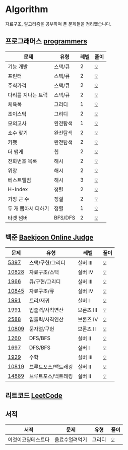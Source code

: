 # Algorithm

자료구조, 알고리즘을 공부하며 푼 문제들을 정리했습니다. 

## 프로그래머스 [programmers](https://programmers.co.kr/)

|문제|유형|레벨|풀이|
|---|----|----|---|
|기능 개발|스택/큐|2|[💡](https://github.com/miinkang/Algorithm/blob/main/%5Bprogrammers%5Ddevelope_function.ipynb)|
|프린터|스택/큐|2|[💡](https://github.com/miinkang/Algorithm/blob/main/%5Bprogrammers%5Dprinter.ipynb)|
|주식가격|스택/큐|2|[💡](https://github.com/miinkang/Algorithm/blob/main/%5Bprogrammers%5Dstack_queue_stock_price.ipynb)|
|다리를 지나는 트럭|스택/큐|2|[💡](https://github.com/miinkang/Algorithm/blob/main/%5Bprogrammers%5Dtrucks_go_over_the_bridge.ipynb)|
|체육복|그리디|1|[💡](https://github.com/miinkang/Algorithm/blob/main/%5Bprogrammers%5Dgym_clothes.ipynb)|
|조이스틱|그리디|2|[💡](https://github.com/miinkang/Algorithm/blob/main/%5Bprogrammers%5Djoystick.ipynb)|
|모의고사|완전탐색|1|[💡](https://github.com/miinkang/Algorithm/blob/main/%5Bprogrammers%5Dmock_exam.ipynb)|
|소수 찾기|완전탐색|2|[💡](https://github.com/miinkang/Algorithm/blob/main/%5Bprogrammers%5Dfind_prime_number.ipynb)|
|카펫|완전탐색|2|[💡](https://github.com/miinkang/Algorithm/blob/main/%5Bprogrammers%5Dcarpet.ipynb)|
|더 맵게|힙|2|[💡](https://github.com/miinkang/Algorithm/blob/main/%5Bprogrammers%5Dmore_spicy.ipynb)|
|전화번호 목록|해시|2|[💡](https://github.com/miinkang/Algorithm/blob/main/%5Bprogrammers%5Dphone_book.ipynb)|
|위장|해시|2|[💡](https://github.com/miinkang/Algorithm/blob/main/%5Bprogrammers%5Ddisguise.ipynb)|
|베스트앨범|해시|3|[💡](https://github.com/miinkang/Algorithm/blob/main/%5Bprogrammers%5Dbest_album.ipynb)|
|H-Index|정렬|2|[💡](https://github.com/miinkang/Algorithm/blob/main/%5Bprogrammers%5DH-Index.ipynb)|
|가장 큰 수|정렬|2|[💡](https://github.com/miinkang/Algorithm/blob/main/%5Bprogrammers%5Dthe_biggest_number.ipynb)|
|두 개 뽑아서 더하기|정렬|1|[💡](https://github.com/miinkang/Algorithm/blob/main/%5Bprogrammers%5Dsum_of_two_numbers.ipynb)|
|타겟 넘버|BFS/DFS|2|[💡](https://github.com/miinkang/Algorithm/blob/main/%5Bprogrammers%5Dtarget_number.ipynb)|

## 백준 [Baekjoon Online Judge](https://www.acmicpc.net/)


|문제|유형|레벨|풀이|
|---|----|----|---|
|[5397](https://www.acmicpc.net/problem/5397)|스택/구현/그리디|실버 III|[💡](https://github.com/miinkang/Algorithm/blob/main/%5BBOJ%5D5397_keylogger.ipynb)|
|[10828](https://www.acmicpc.net/problem/10828)|자료구조/스택|실버 IV|[💡](https://github.com/miinkang/Algorithm/blob/main/%5BBOJ%5D10828_stack.ipynb)|
|[1966](https://www.acmicpc.net/problem/1966)|큐/구현/그리디|실버 III|[💡](https://github.com/miinkang/Algorithm/blob/main/%5BBOJ%5D1966_printer_queue.ipynb)|
|[10845](https://www.acmicpc.net/problem/10845)|자료구조/큐|실버 IV|[💡](https://github.com/miinkang/Algorithm/blob/main/%5BBOJ%5D10845_queue.ipynb)|
|[1991](https://www.acmicpc.net/problem/1991)|트리/재귀|실버 I|[💡](https://github.com/miinkang/Algorithm/blob/main/%5BBOJ%5D1991_tree_traversal.ipynb)|
|[1991](https://www.acmicpc.net/problem/2884)|입출력/사칙연산|브론즈 III|[💡](https://github.com/miinkang/Algorithm/blob/main/%5BBOJ%5D2884_alarm_clock.ipynb)|
|[2588](https://www.acmicpc.net/problem/2588)|입출력/사칙연산|브론즈 IV|[💡](https://github.com/miinkang/Algorithm/blob/main/%5BBOJ%5D2588_multiplication.ipynb)|
|[10809](https://www.acmicpc.net/problem/10809)|문자열/구현|브론즈 II|[💡](https://github.com/miinkang/Algorithm/blob/main/%5BBOJ%5D10809_find_alphabet.ipynb)|
|[1260](https://www.acmicpc.net/problem/1260)|DFS/BFS|실버 II|[💡](https://github.com/miinkang/Algorithm/blob/main/%5BBOJ%5D1260_DFS_and_BFS.ipynb)|
|[1697](https://www.acmicpc.net/problem/1697)|DFS/BFS|실버 I|[💡](https://github.com/miinkang/Algorithm/blob/main/%5BBOJ%5D1697_hide_n_seek.ipynb)|
|[1929](https://www.acmicpc.net/problem/1929)|수학|실버 III|[💡](https://github.com/miinkang/Algorithm/blob/main/%5BBOJ%5D1929_find_prime_number.ipynb)|
|[10819](https://www.acmicpc.net/problem/10819)|브루트포스/백트래킹|실버 II|[💡](https://github.com/miinkang/Algorithm/blob/main/%5BBOJ%5D10819_maximize_the_difference.ipynb)|
|[14889](https://www.acmicpc.net/problem/14889)|브루트포스/백트래킹|실버 II|[💡](https://github.com/miinkang/Algorithm/blob/main/%5BBOJ%5D14889_start_and_link.ipynb)|
## 리트코드 [LeetCode](https://leetcode.com/)

## 서적
|서적|문제|유형|풀이|
|---|----|----|---|
|이것이코딩테스트다|음료수얼려먹기|그리디|[💡](https://github.com/miinkang/Algorithm/blob/main/%5BThisIsCT%5Dmake_icecream.ipynb)|
